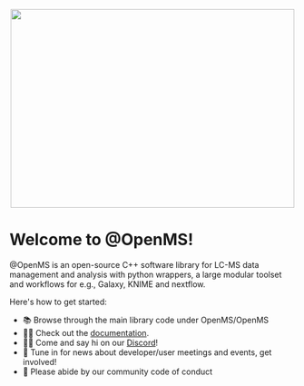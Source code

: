 <p align="center">
  <img src="https://raw.githubusercontent.com/OpenMS/images/master/logos/OpenMS_transparent_background.png" data-canonical-src="https://github.com/OpenMS/images/blob/master/logos/OpenMS_transparent_background.png?raw=true" width="500" height="350" />
</p>

# Welcome to @OpenMS!

@OpenMS is an open-source C++ software library for LC-MS data management and analysis with python wrappers, a large modular toolset and workflows for e.g., Galaxy, KNIME and nextflow.

Here's how to get started:

- 📚 Browse through the main library code under OpenMS/OpenMS
- 👩‍💻 Check out the [documentation](https://www.openms.de/documentation).
- 🙋‍♀️ Come and say hi on our [Discord](https://discord.gg/wcWETcAkvS)!
- 🍿 Tune in for news about developer/user meetings and events, get involved!
- 🌈 Please abide by our community code of conduct
